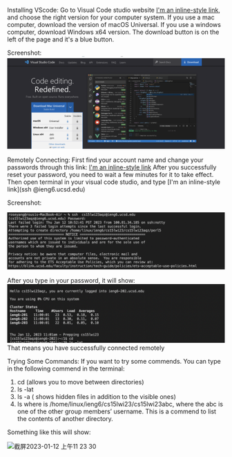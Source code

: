 Installing VScode: Go to Visual Code studio website [I'm an inline-style link]( https://code.visualstudio.com/), and choose the right version for your computer system. If you use a mac computer, download the version of macOS Universal. If you use a windows computer, download Windows x64 version. The download button is on the left of the page and it's a blue button. 

Screenshot: ![Image](https://github.com/yiy013079/cse15l-lab-reports/blob/main/%E6%88%AA%E5%B1%8F2023-01-12%20%E4%B8%8A%E5%8D%8811.11.28.png?raw=true)

Remotely Connecting: First find your account name and change your passwords through this link: 
[I'm an inline-style link](https://sdacs.ucsd.edu/~icc/index.php) 
After you successfully reset your password, you need to wait a few minutes for it to take effect.
Then open terminal in your visual code studio, and type
[I'm an inline-style link](ssh  <your username>@ieng6.ucsd.edu) 

Screenshot: 
 
![Image](https://github.com/yiy013079/cse15l-lab-reports/blob/main/%E6%88%AA%E5%B1%8F2023-01-12%20%E4%B8%8A%E5%8D%8811.19.29.png?raw=true)

 
After you type in your password, it will show:
 ![Image](https://github.com/yiy013079/cse15l-lab-reports/blob/main/%E6%88%AA%E5%B1%8F2023-01-12%20%E4%B8%8A%E5%8D%8811.20.11.png?raw=true)
That means you have successfully connected remotely

Trying Some Commands: If you want to try some commends. You can type in the following commend in the terminal:
1. cd (allows you to move between directories)
2. ls -lat 
3. ls -a ( shows hidden files in addition to the visible ones)
4. ls <directory> where <directory> is /home/linux/ieng6/cs15lwi23/cs15lwi23abc, where the abc is one of the other group members’ username. This is a commend to list the contents of another directory. 

 Something like this will show: 

<img width="787" alt="截屏2023-01-12 上午11 23 30" src="https://user-images.githubusercontent.com/122562034/212178327-5bb2f402-e842-4565-8dba-e7a7a2bad843.png">


